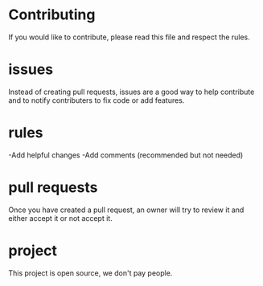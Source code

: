 # Contributing
If you would like to contribute, please read this file  and respect the rules.
# issues
Instead of creating pull requests, issues are a good way to help contribute and to notify contributers to fix code or add features.
# rules
-Add helpful changes
-Add comments (recommended but not needed)
# pull requests
Once you have created a pull request, an owner will try to review it and either accept it or not accept it.
# project
This project is open source, we don't pay people.